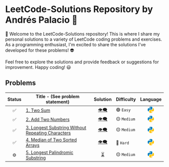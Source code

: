 # LeetCode-Solutions Repository by Andrés Palacio 🚀

👋 Welcome to the LeetCode-Solutions repository! This is where I share my personal solutions to a variety of LeetCode coding problems and exercises. As a programming enthusiast, I'm excited to share the solutions I've developed for these problems! 👽

Feel free to explore the solutions and provide feedback or suggestions for improvement. Happy coding! 😃

## Problems
| Status | Title - (See problem statement) | Solution | Difficulty | Language |
| :------: | ----- | :--------: | ---------- | :--------: |
| ✅ | [1. Two Sum](https://github.com/andrespalaciovelasquez/LeetCode-Solutions/tree/main/1.%20Two%20Sum) | [👁️‍🗨️](https://github.com/andrespalaciovelasquez/LeetCode-Solutions/blob/main/1.%20Two%20Sum/two_sum.py) | 🟢 `Easy` | ![Logo de Python](./python_logo.png) |
| ✅ | [2. Add Two Numbers](https://github.com/andrespalaciovelasquez/LeetCode-Solutions/tree/main/2.%20Add%20Two%20Numbers) | [👁️‍🗨️](https://github.com/andrespalaciovelasquez/LeetCode-Solutions/blob/main/2.%20Add%20Two%20Numbers/add_two_numbers.py) | 🟡 `Medium` | ![Logo de Python](./python_logo.png) |
| ✅ | [3. Longest Substring Without Repeating Characters](https://github.com/andrespalaciovelasquez/LeetCode-Solutions/tree/main/3.%20Longest%20Substring%20Without%20Repeating%20Characters) | [👁️‍🗨️](https://github.com/andrespalaciovelasquez/LeetCode-Solutions/blob/main/3.%20Longest%20Substring%20Without%20Repeating%20Characters/longest_substring_without_repeating_characters.py) | 🟡 `Medium` | ![Logo de Python](./python_logo.png) |
| ✅ | [4. Median of Two Sorted Arrays](https://github.com/andrespalaciovelasquez/LeetCode-Solutions/tree/main/4.%20Median%20of%20Two%20Sorted%20Arrays) | [👁️‍🗨️](https://github.com/andrespalaciovelasquez/LeetCode-Solutions/blob/main/4.%20Median%20of%20Two%20Sorted%20Arrays/median_of_two_sorted_arrays.py) | 🔴 `Hard` | ![Logo de Python](./python_logo.png) |
| ⚙️ | [5. Longest Palindromic Substring](https://leetcode.com/problems/longest-palindromic-substring/description/) | [⏳](https://leetcode.com/problems/longest-palindromic-substring/description/) | 🟡 `Medium` | ![Logo de Python](./python_logo.png) |